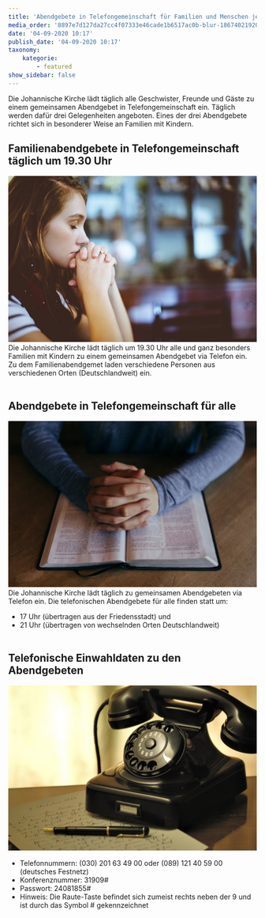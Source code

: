 ```yaml
---
title: 'Abendgebete in Telefongemeinschaft für Familien und Menschen jeden Alters'
media_order: '8897e7d127da27cc4f07333e46cade1b6517ac0b-blur-18674021920.jpeg,91f59672a59009a6baec9548ed1f0f38af2627e0-study-8629941920.jpeg,phone-499991_1920.jpg'
date: '04-09-2020 10:17'
publish_date: '04-09-2020 10:17'
taxonomy:
    kategorie:
        - featured
show_sidebar: false
---
```


Die Johannische Kirche lädt täglich alle Geschwister, Freunde und Gäste zu einem gemeinsamen Abendgebet in Telefongemeinschaft ein. Täglich werden dafür drei Gelegenheiten angeboten. Eines der drei Abendgebete richtet sich in besonderer Weise an Familien mit Kindern.

## Familienabendgebete in Telefongemeinschaft täglich um 19.30 Uhr
![](8897e7d127da27cc4f07333e46cade1b6517ac0b-blur-18674021920.jpeg?cropResize=700,700)<br>
Die Johannische Kirche lädt täglich um 19.30 Uhr alle und ganz besonders Familien mit Kindern zu einem gemeinsamen Abendgebet via Telefon ein. Zu dem Familienabendgemet laden verschiedene Personen aus verschiedenen Orten (Deutschlandweit) ein.
<br><br>

## Abendgebete in Telefongemeinschaft für alle
![](91f59672a59009a6baec9548ed1f0f38af2627e0-study-8629941920.jpeg?cropResize=700,700)<br>
Die Johannische Kirche lädt täglich zu gemeinsamen Abendgebeten via Telefon ein. Die telefonischen Abendgebete für alle finden statt um:

* 17 Uhr (übertragen aus der Friedensstadt) und
* 21 Uhr (übertragen von wechselnden Orten Deutschlandweit)
<br><br>

## Telefonische Einwahldaten zu den Abendgebeten
![](phone-499991_1920.jpg?cropResize=700,700)<br>
* Telefonnummern: (030) 201 63 49 00 oder (089) 121 40 59 00 (deutsches Festnetz)
* Konferenznummer: 31909#
* Passwort: 24081855#
* Hinweis: Die Raute-Taste befindet sich zumeist rechts neben der 9 und ist durch das Symbol # gekennzeichnet 
